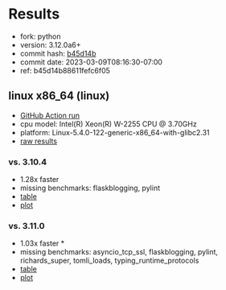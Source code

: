 # Results

- fork: python
- version: 3.12.0a6+
- commit hash: [b45d14b](https://github.com/python/cpython/commit/b45d14b)
- commit date: 2023-03-09T08:16:30-07:00
- ref: b45d14b88611fefc6f05

## linux x86_64 (linux)

- [GitHub Action run](https://github.com/faster-cpython/benchmarking/actions/runs/4385620456)
- cpu model: Intel(R) Xeon(R) W-2255 CPU @ 3.70GHz
- platform: Linux-5.4.0-122-generic-x86_64-with-glibc2.31
- [raw results](bm-20230309-linux-x86_64-python-b45d14b88611fefc6f05-3.12.0a6%2B-b45d14b.json)

### vs. 3.10.4

- 1.28x faster
- missing benchmarks: flaskblogging, pylint
- [table](bm-20230309-linux-x86_64-python-b45d14b88611fefc6f05-3.12.0a6%2B-b45d14b-vs-3.10.4.md)
- [plot](bm-20230309-linux-x86_64-python-b45d14b88611fefc6f05-3.12.0a6%2B-b45d14b-vs-3.10.4.png)

### vs. 3.11.0

- 1.03x faster \*
- missing benchmarks: asyncio_tcp_ssl, flaskblogging, pylint, richards_super, tomli_loads, typing_runtime_protocols
- [table](bm-20230309-linux-x86_64-python-b45d14b88611fefc6f05-3.12.0a6%2B-b45d14b-vs-3.11.0.md)
- [plot](bm-20230309-linux-x86_64-python-b45d14b88611fefc6f05-3.12.0a6%2B-b45d14b-vs-3.11.0.png)

